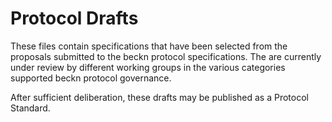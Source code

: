 # Protocol Drafts

These files contain specifications that have been selected from the proposals submitted to the beckn protocol specifications. The are currently under review by different working groups in the various categories supported beckn protocol governance.

After sufficient deliberation, these drafts may be published as a Protocol Standard.